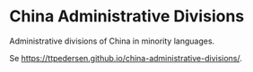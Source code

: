 # China Administrative Divisions

Administrative divisions of China in minority languages.

Se <https://ttpedersen.github.io/china-administrative-divisions/>.
